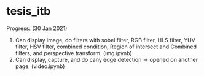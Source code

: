 # tesis_itb

Progress:
(30 Jan 2021)
1. Can display image, do filters with sobel filter, RGB filter, HLS filter, YUV filter, HSV filter, combined condition, Region of intersect and Combined filters, and perspective transform. (img.ipynb)
2. Can display, capture, and do cany edge detection -> opened on another page. (video.ipynb)